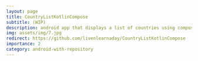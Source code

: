 ```yaml
---
layout: page
title: CountryListKotlinCompose
subtitle: (WIP)
description: android app that displays a list of countries using compose
img: assets/img/7.jpg
redirect: https://github.com/livenlearnaday/CountryListKotlinCompose
importance: 2
category: android-with-repository
---
```

